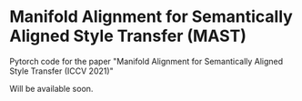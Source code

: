 # Manifold Alignment for Semantically Aligned Style Transfer (MAST)
Pytorch code for the paper "Manifold Alignment for Semantically Aligned Style Transfer (ICCV 2021)"

Will be available soon.


